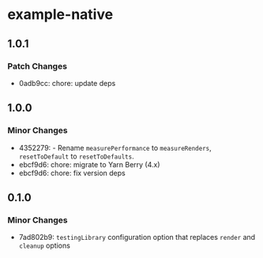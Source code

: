 # example-native

## 1.0.1

### Patch Changes

- 0adb9cc: chore: update deps

## 1.0.0

### Minor Changes

- 4352279: - Rename `measurePerformance` to `measureRenders`, `resetToDefault` to `resetToDefaults`.
- ebcf9d6: chore: migrate to Yarn Berry (4.x)
- ebcf9d6: chore: fix version deps

## 0.1.0

### Minor Changes

- 7ad802b9: `testingLibrary` configuration option that replaces `render` and `cleanup` options
